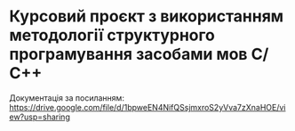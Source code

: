 # Курсовий проєкт з використанням методології структурного програмування засобами мов С/С++
Документація за посиланням: https://drive.google.com/file/d/1bpweEN4NifQSsjmxroS2yVva7zXnaHOE/view?usp=sharing
